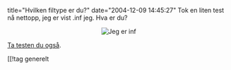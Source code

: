 title="Hvilken filtype er du?"
date="2004-12-09 14:45:27"
Tok en liten test nå nettopp, jeg er vist .inf jeg. Hva er du?

<div align="center"><img src="http://stuff.slaskdot.org/inf.jpg" alt="Jeg er inf"  /></div>

<a href="http://www.bbspot.com/News/2004/10/extension_quiz.php">Ta testen du også</a>.

[[!tag  generelt
